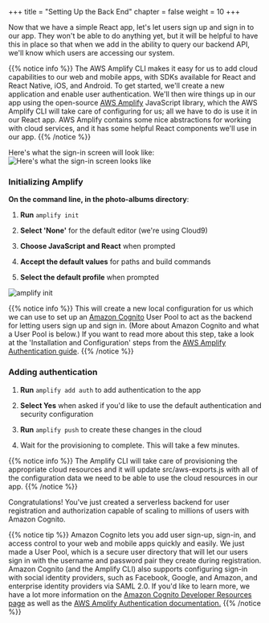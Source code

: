 +++
title = "Setting Up the Back End"
chapter = false
weight = 10
+++

Now that we have a simple React app, let's let users sign up and sign in to our app. They won't be able to do anything yet, but it will be helpful to have this in place so that when we add in the ability to query our backend API, we'll know which users are accessing our system.

{{% notice info %}}
The AWS Amplify CLI makes it easy for us to add cloud capabilities to our web and mobile apps, with SDKs available for React and React Native, iOS, and Android. To get started, we'll create a new application and enable user authentication. We'll then wire things up in our app using the open-source [AWS Amplify](https://aws-amplify.github.io/) JavaScript library, which the AWS Amplify CLI will take care of configuring for us; all we have to do is use it in our React app. AWS Amplify contains some nice abstractions for working with cloud services, and it has some helpful React components we'll use in our app.
{{% /notice %}}

Here's what the sign-in screen will look like:
![Here's what the sign-in screen looks like](/images/app-signin-screen.png?classes=border)

### Initializing Amplify

**On the command line, in the photo-albums directory**:

1. **Run** `amplify init`

1. **Select 'None'** for the default editor (we're using Cloud9)

1. **Choose JavaScript and React** when prompted

1. **Accept the default values** for paths and build commands

1. **Select the default profile** when prompted

![amplify init](/images/amplify_init.png)

{{% notice info %}}
This will create a new local configuration for us which we can use to set up an [Amazon Cognito](https://aws.amazon.com/cognito/) User Pool to act as the backend for letting users sign up and sign in. (More about Amazon Cognito and what a User Pool is below.) If you want to read more about this step, take a look at the 'Installation and Configuration' steps from the [AWS Amplify Authentication guide](https://aws-amplify.github.io/amplify-js/media/authentication_guide.html).
{{% /notice %}}

### Adding authentication

1. **Run** `amplify add auth` to add authentication to the app

1. **Select Yes** when asked if you'd like to use the default authentication and security configuration

1. **Run** `amplify push` to create these changes in the cloud

1. Wait for the provisioning to complete. This will take a few minutes.

{{% notice info %}}
The Amplify CLI will take care of provisioning the appropriate cloud resources and it will update src/aws-exports.js with all of the configuration data we need to be able to use the cloud resources in our app.
{{% /notice %}}

Congratulations! You've just created a serverless backend for user registration and authorization capable of scaling to millions of users with Amazon Cognito. 

{{% notice tip %}}
Amazon Cognito lets you add user sign-up, sign-in, and access control to your web and mobile apps quickly and easily. We just made a User Pool, which is a secure user directory that will let our users sign in with the username and password pair they create during registration. Amazon Cognito (and the Amplify CLI) also supports configuring sign-in with social identity providers, such as Facebook, Google, and Amazon, and enterprise identity providers via SAML 2.0. If you'd like to learn more, we have a lot more information on the [Amazon Cognito Developer Resources page](https://aws.amazon.com/cognito/dev-resources/) as well as the [AWS Amplify Authentication documentation.](https://aws-amplify.github.io/amplify-js/media/authentication_guide#federated-identities-social-sign-in)
{{% /notice %}}